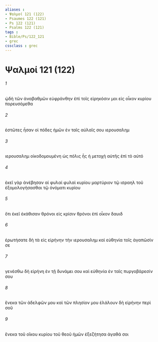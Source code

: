 ```yaml
---
aliases : 
- Ψαλμοί 121 (122)
- Psaumes 122 (121)
- Ps 122 (121)
- Psalms 122 (121)
tags : 
- Bible/Ps/122_121
- grec
cssclass : grec
---
```


# Ψαλμοί 121 (122)

###### 1
ᾠδὴ τῶν ἀναβαθμῶν εὐφράνθην ἐπὶ τοῖς εἰρηκόσιν μοι εἰς οἶκον κυρίου πορευσόμεθα
###### 2
ἑστῶτες ἦσαν οἱ πόδες ἡμῶν ἐν ταῖς αὐλαῖς σου ιερουσαλημ
###### 3
ιερουσαλημ οἰκοδομουμένη ὡς πόλις ἧς ἡ μετοχὴ αὐτῆς ἐπὶ τὸ αὐτό
###### 4
ἐκεῖ γὰρ ἀνέβησαν αἱ φυλαί φυλαὶ κυρίου μαρτύριον τῷ ισραηλ τοῦ ἐξομολογήσασθαι τῷ ὀνόματι κυρίου
###### 5
ὅτι ἐκεῖ ἐκάθισαν θρόνοι εἰς κρίσιν θρόνοι ἐπὶ οἶκον δαυιδ
###### 6
ἐρωτήσατε δὴ τὰ εἰς εἰρήνην τὴν ιερουσαλημ καὶ εὐθηνία τοῖς ἀγαπῶσίν σε
###### 7
γενέσθω δὴ εἰρήνη ἐν τῇ δυνάμει σου καὶ εὐθηνία ἐν ταῖς πυργοβάρεσίν σου
###### 8
ἕνεκα τῶν ἀδελφῶν μου καὶ τῶν πλησίον μου ἐλάλουν δὴ εἰρήνην περὶ σοῦ
###### 9
ἕνεκα τοῦ οἴκου κυρίου τοῦ θεοῦ ἡμῶν ἐξεζήτησα ἀγαθά σοι
